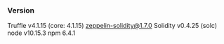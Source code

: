 ### Version

Truffle v4.1.15 (core: 4.1.15)
zeppelin-solidity@1.7.0
Solidity v0.4.25 (solc)
node v10.15.3
npm 6.4.1


